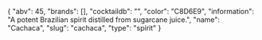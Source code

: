 {
    "abv": 45,
    "brands": [],
    "cocktaildb": "",
    "color": "C8D6E9",
    "information": "A potent Brazilian spirit distilled from sugarcane juice.",
    "name": "Cachaca",
    "slug": "cachaca",
    "type": "spirit"
}